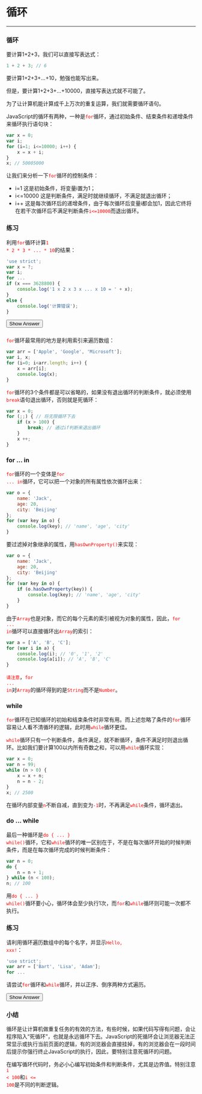 <link rel="stylesheet" href="../../../static/css/button.css"/>
<link rel="stylesheet" href="../../../static/css/console.css"/>

# 循环
---

### 循环
要计算1+2+3，我们可以直接写表达式：

```javascript
1 + 2 + 3; // 6
```

要计算1+2+3+...+10，勉强也能写出来。

但是，要计算1+2+3+...+10000，直接写表达式就不可能了。

为了让计算机能计算成千上万次的重复运算，我们就需要循环语句。

JavaScript的循环有两种，一种是<font color="red"><code>for</code></font>循环，通过初始条件、结束条件和递增条件来循环执行语句块：

```javascript
var x = 0;
var i;
for (i=1; i<=10000; i++) {
    x = x + i;
}
x; // 50005000
```

让我们来分析一下<font color="red"><code>for</code></font>循环的控制条件：

* i=1 这是初始条件，将变量i置为1；
* i<=10000 这是判断条件，满足时就继续循环，不满足就退出循环；
* i++ 这是每次循环后的递增条件，由于每次循环后变量i都会加1，因此它终将在若干次循环后不满足判断条件<font color="red"><code>i<=10000</code></font>而退出循环。

### 练习
利用<font color="red"><code>for</code></font>循环计算<font color="red"><code>1 * 2 * 3 * ... * 10</code></font>的结果：

```javascript
'use strict';
var x = ?;
var i;
for ...
if (x === 3628800) {
    console.log('1 x 2 x 3 x ... x 10 = ' + x);
}
else {
    console.log('计算错误');
}
```

<button class="run" onclick="(() => {
    const answer = `
'use strict';
var x = x;
var 10;
for (i = 1; i <= 10; i++) {
    x *=i;
}
if (x === 3628800) {
    console.log('1 x 2 x 3 x ... x 10 = ' + x);
}
else {
    console.log('计算错误');
}
`;
    alert(answer);
})();">Show Answer</button>
### 

<font color="red"><code>for</code></font>循环最常用的地方是利用索引来遍历数组：

```javascript
var arr = ['Apple', 'Google', 'Microsoft'];
var i, x;
for (i=0; i<arr.length; i++) {
    x = arr[i];
    console.log(x);
}
```

<font color="red"><code>for</code></font>循环的3个条件都是可以省略的，如果没有退出循环的判断条件，就必须使用<font color="red"><code>break</code></font>语句退出循环，否则就是死循环：

```javascript
var x = 0;
for (;;) { // 将无限循环下去
    if (x > 100) {
        break; // 通过if判断来退出循环
    }
    x ++;
}
```

### for ... in
<font color="red"><code>for</code></font>循环的一个变体是<font color="red"><code>for ... in</code></font>循环，它可以把一个对象的所有属性依次循环出来：

```javascript
var o = {
    name: 'Jack',
    age: 20,
    city: 'Beijing'
};
for (var key in o) {
    console.log(key); // 'name', 'age', 'city'
}
```

要过滤掉对象继承的属性，用<font color="red"><code>hasOwnProperty()</code></font>来实现：

```javascript
var o = {
    name: 'Jack',
    age: 20,
    city: 'Beijing'
};
for (var key in o) {
    if (o.hasOwnProperty(key)) {
        console.log(key); // 'name', 'age', 'city'
    }
}
```

由于<font color="red"><code>Array</code></font>也是对象，而它的每个元素的索引被视为对象的属性，因此，<font color="red"><code>for ... in</code></font>循环可以直接循环出<font color="red"><code>Array</code></font>的索引：

```javascript
var a = ['A', 'B', 'C'];
for (var i in a) {
    console.log(i); // '0', '1', '2'
    console.log(a[i]); // 'A', 'B', 'C'
}
```

<font color="red"><code>请注意</code></font>，<font color="red"><code>for ... in</code></font>对<font color="red"><code>Array</code></font>的循环得到的是<font color="red"><code>String</code></font>而不是<font color="red"><code>Number</code></font>。

### while
<font color="red"><code>for</code></font>循环在已知循环的初始和结束条件时非常有用。而上述忽略了条件的<font color="red"><code>for</code></font>循环容易让人看不清循环的逻辑，此时用<font color="red"><code>while</code></font>循环更佳。

<font color="red"><code>while</code></font>循环只有一个判断条件，条件满足，就不断循环，条件不满足时则退出循环。比如我们要计算100以内所有奇数之和，可以用<font color="red"><code>while</code></font>循环实现：

```javascript
var x = 0;
var n = 99;
while (n > 0) {
    x = x + n;
    n = n - 2;
}
x; // 2500
```

在循环内部变量<font color="red"><code>n</code></font>不断自减，直到变为<font color="red"><code>-1</code></font>时，不再满足<font color="red"><code>while</code></font>条件，循环退出。

### do ... while
最后一种循环是<font color="red"><code>do { ... } while()</code></font>循环，它和<font color="red"><code>while</code></font>循环的唯一区别在于，不是在每次循环开始的时候判断条件，而是在每次循环完成的时候判断条件：

```javascript
var n = 0;
do {
    n = n + 1;
} while (n < 100);
n; // 100
```

用<font color="red"><code>do { ... } while()</code></font>循环要小心，循环体会至少执行1次，而<font color="red"><code>for</code></font>和<font color="red"><code>while</code></font>循环则可能一次都不执行。

### 练习
请利用循环遍历数组中的每个名字，并显示<font color="red"><code>Hello, xxx!</code></font>：

```javascript
'use strict';
var arr = ['Bart', 'Lisa', 'Adam'];
for ...
```

请尝试<font color="red"><code>for</code></font>循环和<font color="red"><code>while</code></font>循环，并以正序、倒序两种方式遍历。

<button class="run" onclick="(() => {
    const answer = `
'use strict';
var arr = ['Bart', 'Lisa', 'Adam'];
// for循环正序
for (var i in arr.sort()) {
    console.log(\`Hello, \${arr[i]}!\`);
}
// for循环倒序
for (var j in arr.sort().reverse()) {
    console.log(\`Hello, \${arr[j]}!\`);
}
// while循环正序
var i = 0;
while (i < arr.sort().length) {
    console.log(\`Hello, \${arr[i]}!\`);
    i++;
}
// while循环倒序
var j = 0;
while (j < arr.sort().reverse().length) {
    console.log(\`Hello, \${arr[j]}!\`);
    j++;
}
`;
    alert(answer);
})();">Show Answer</button>
### 

### 小结
循环是让计算机做重复任务的有效的方法，有些时候，如果代码写得有问题，会让程序陷入“死循环”，也就是永远循环下去。JavaScript的死循环会让浏览器无法正常显示或执行当前页面的逻辑，有的浏览器会直接挂掉，有的浏览器会在一段时间后提示你强行终止JavaScript的执行，因此，要特别注意死循环的问题。

在编写循环代码时，务必小心编写初始条件和判断条件，尤其是边界值。特别注意<font color="red"><code>i < 100</code></font>和<font color="red"><code>i <= 100</code></font>是不同的判断逻辑。
